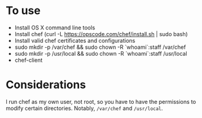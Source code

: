 To use
======
- Install OS X command line tools
- Install chef (curl -L https://opscode.com/chef/install.sh | sudo bash)
- Install valid chef certificates and configurations
- sudo mkdir -p /var/chef && sudo chown -R \`whoami\`:staff /var/chef
- sudo mkdir -p /usr/local && sudo chown -R \`whoami\`:staff /usr/local
- chef-client

Considerations
==============
I run chef as my own user, not root, so you have to have the permissions to modify certain directories. Notably, `/var/chef` and `/usr/local`.
